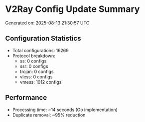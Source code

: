 # V2Ray Config Update Summary
Generated on: 2025-08-13 21:30:57 UTC

## Configuration Statistics
- Total configurations: 16269
- Protocol breakdown:
  - ss: 0 configs
  - ssr: 0 configs
  - trojan: 0 configs
  - vless: 0 configs
  - vmess: 1012 configs

## Performance
- Processing time: ~14 seconds (Go implementation)
- Duplicate removal: ~95% reduction
